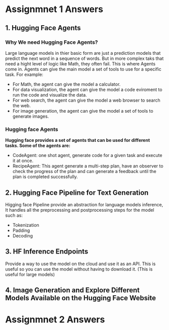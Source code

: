 # Assignmnet 1 Answers

## 1. Hugging Face Agents

### Why We need Hugging Face Agents?
Large language models in thier basic form are just a prediction models that predict the next word in a sequence of words. But in more complex taks that need a hight level of logic like Math, they often fail. This is where Agents come in. Agents can give the main model a set of tools to use for a specific task. For example:

- For Math, the agent can give the model a calculator.
- For data visualization, the agent can give the model a code eviroment to run the code and visualize the data.
- For web search, the agent can give the model a web browser to search the web.
- For image generation, the agent can give the model a set of tools to generate images. 

### Hugging face Agents
**Hugging face provides a set of agents that can be used for different tasks. Some of the agents are:**

-  CodeAgent: one shot agent, generate code for a given task and execute it at once.
- RecipeAgent: This agent generate a multi-step plan, have an observer to check the progress of the plan and can generate a feedback until the plan is completed successfully.

## 2. Hugging Face Pipeline for Text Generation
Higging face Pipeline provide an abstraction for language models inference, It handles all the preprocessing and postprocessing steps for the model such as:
- Tokenization
- Padding
- Decoding

## 3. HF Inference Endpoints
Provide a way to use the model on the cloud and use it as an API. This is useful so you can use the model without having to download it. (This is useful for large models)

## 4. Image Generation and Explore Different Models Available on the Hugging Face Website



# Assignmnet 2 Answers
